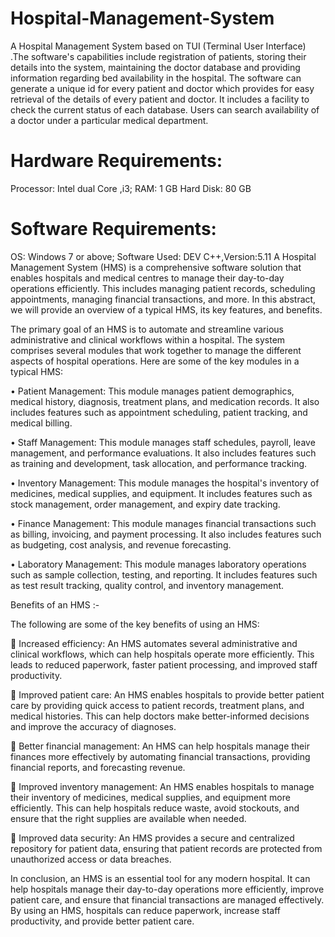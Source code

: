 # Hospital-Management-System
A Hospital Management System based on TUI (Terminal User Interface) .The software's capabilities include registration of patients, storing their details into the system, maintaining the doctor database and providing information regarding bed availability in the hospital. The software can generate a unique id for every patient and doctor which provides for easy retrieval of the details of every patient and doctor. It includes a facility to check the current status of each database. Users can search availability of a doctor under a particular medical department.

# Hardware Requirements:
Processor: Intel dual Core ,i3; 
RAM: 1 GB Hard Disk: 80 GB

# Software Requirements:
OS: Windows 7 or above; 
Software Used: DEV C++,Version:5.11
A Hospital Management System (HMS) is a comprehensive software solution that enables hospitals and medical centres to manage their day-to-day operations efficiently. This includes managing patient records, scheduling appointments, managing financial transactions, and more. In this abstract, we will provide an overview of a typical HMS, its key features, and benefits.

The primary goal of an HMS is to automate and streamline various administrative and clinical workflows within a hospital. The system comprises several modules that work together to manage the different aspects of hospital operations. Here are some of the key modules in a typical HMS:

•	Patient Management: This module manages patient demographics, medical history, diagnosis, treatment plans, and medication records. It also includes features such as appointment scheduling, patient tracking, and medical billing.

•	 Staff Management: This module manages staff schedules, payroll, leave management, and performance evaluations. It also includes features such as training and development, task allocation, and performance tracking.

•	 Inventory Management: This module manages the hospital's inventory of medicines, medical supplies, and equipment. It includes features such as stock management, order management, and expiry date tracking.

•	Finance Management: This module manages financial transactions such as billing, invoicing, and payment processing. It also includes features such as budgeting, cost analysis, and revenue forecasting.

•	Laboratory Management: This module manages laboratory operations such as sample collection, testing, and reporting. It includes features such as test result tracking, quality control, and inventory management.

Benefits of an HMS :-

The following are some of the key benefits of using an HMS:

	Increased efficiency: An HMS automates several administrative and clinical workflows, which can help hospitals operate more efficiently. This leads to reduced paperwork, faster patient processing, and improved staff productivity.

	 Improved patient care: An HMS enables hospitals to provide better patient care by providing quick access to patient records, treatment plans, and medical histories. This can help doctors make better-informed decisions and improve the accuracy of diagnoses.

	Better financial management: An HMS can help hospitals manage their finances more effectively by automating financial transactions, providing financial reports, and forecasting revenue.

	Improved inventory management: An HMS enables hospitals to manage their inventory of medicines, medical supplies, and equipment more efficiently. This can help hospitals reduce waste, avoid stockouts, and ensure that the right supplies are available when needed.

	Improved data security: An HMS provides a secure and centralized repository for patient data, ensuring that patient records are protected from unauthorized access or data breaches.

 In conclusion, an HMS is an essential tool for any modern hospital. It can help hospitals manage their day-to-day operations more efficiently, improve patient care, and ensure that financial transactions are managed effectively. By using an HMS, hospitals can reduce paperwork, increase staff productivity, and provide better patient care.
